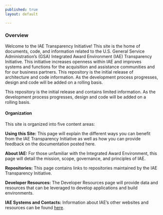 ```yaml
---
published: true
layout: default

---
```


### Overview

<p>Welcome to the IAE Transparency Initiative! This site is the home of documents, code, and information related to the U.S. General Service Administration’s (GSA) Integrated Award Environment (IAE) Transparency Initiative. This initiative increases openness within IAE and improves systems and functions for the acquisition and assistance communities and for our business partners.
This repository is the initial release of architecture and code information. As the development process progresses, design and code will be added on a rolling basis.</p>

This repository is the initial release and contains limited information. As the development process progresses, design and code will be added on a rolling basis.
<h4>Organization</h4>

This site is organized into five content areas:

__Using this Site:__  This page will explain the different ways you can benefit from the IAE Transparency Initiative as well as how you can provide feedback on the documentation posted here.

__About IAE:__  For those unfamiliar with the Integrated Award Environment, this page will detail the mission, scope, governance, and principles of IAE.

__Repositories:__  This page contains links to repositories maintained by the IAE Transparency Initiative.

__Developer Resources:__  The Developer Resources page will provide data and resources that can be leveraged to develop applications and build environments.

__IAE Systems and Contacts:__  Information about IAE’s other websites and resources can be found [here](communicate.html). 
